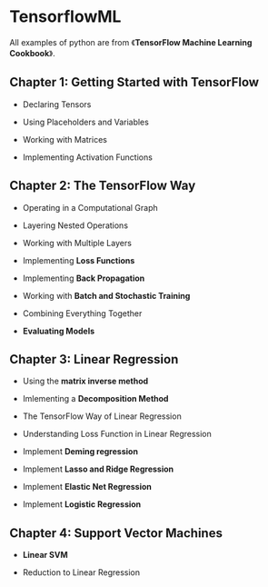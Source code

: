 # TensorflowML
All examples of python are from 《**TensorFlow Machine Learning Cookbook**》.  

## Chapter 1: Getting Started with TensorFlow

* Declaring Tensors  

* Using Placeholders and Variables  

* Working with Matrices  

* Implementing Activation Functions  

## Chapter 2: The TensorFlow Way 

* Operating in a Computational Graph  

* Layering Nested Operations  

* Working with Multiple Layers  

* Implementing **Loss Functions**  

* Implementing **Back Propagation**  

* Working with **Batch and Stochastic Training**  
   
* Combining Everything Together  

* **Evaluating Models**  

## Chapter 3: Linear Regression  

* Using the **matrix inverse method**  

* Imlementing a **Decomposition Method**  

* The TensorFlow Way of Linear Regression  

* Understanding Loss Function in Linear Regression    

* Implement **Deming regression**

* Implement **Lasso and Ridge Regression**  

* Implement **Elastic Net Regression**  

* Implement **Logistic Regression**  

## Chapter 4: Support Vector Machines

* **Linear SVM**

* Reduction to Linear Regression
 

